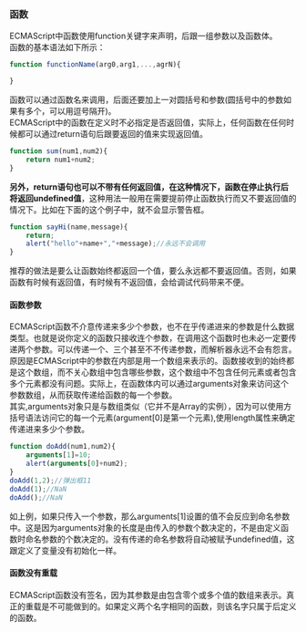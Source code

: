 ### 函数  
ECMAScript中函数使用function关键字来声明，后跟一组参数以及函数体。  
函数的基本语法如下所示：  
```javascript
function functionName(arg0,arg1,...,agrN){

}
```  
函数可以通过函数名来调用，后面还要加上一对圆括号和参数(圆括号中的参数如果有多个，可以用逗号隔开)。  
ECMAScript中的函数在定义时不必指定是否返回值，实际上，任何函数在任何时候都可以通过return语句后跟要返回的值来实现返回值。
```javascript
function sum(num1,num2){
    return num1+num2;
}
```  
**另外，return语句也可以不带有任何返回值，在这种情况下，函数在停止执行后将返回undefined值**，这种用法一般用在需要提前停止函数执行而又不要返回值的情况下。比如在下面的这个例子中，就不会显示警告框。
```javascript
function sayHi(name,message){
    return;
    alert("hello"+name+","+message);//永远不会调用
}
```
推荐的做法是要么让函数始终都返回一个值，要么永远都不要返回值。否则，如果函数有时候有返回值，有时候有不返回值，会给调试代码带来不便。  
#### 函数参数  
ECMAScript函数不介意传递来多少个参数，也不在乎传递进来的参数是什么数据类型。也就是说你定义的函数只接收连个参数，在调用这个函数时也未必一定要传递两个参数。可以传递一个、三个甚至不不传递参数，而解析器永远不会有怨言。原因是ECMAScript中的参数在内部是用一个数组来表示的。函数接收到的始终都是这个数组，而不关心数组中包含哪些参数，这个数组中不包含任何元素或者包含多个元素都没有问题。实际上，在函数体内可以通过arguments对象来访问这个参数数组，从而获取传递给函数的每一个参数。  
其实,arguments对象只是与数组类似（它并不是Array的实例），因为可以使用方括号语法访问它的每一个元素(argument[0]是第一个元素),使用length属性来确定传递进来多少个参数。  
```javascript
function doAdd(num1,num2){
    arguments[1]=10;
    alert(arguments[0]+num2);
}
doAdd(1,2);//弹出框11
doAdd(1);//NaN
doAdd();//NaN
```
如上例，如果只传入一个参数，那么arguments[1]设置的值不会反应到命名参数中。这是因为arguments对象的长度是由传入的参数个数决定的，不是由定义函数时命名参数的个数决定的。没有传递的命名参数将自动被赋予undefined值，这跟定义了变量没有初始化一样。
#### 函数没有重载  
ECMAScript函数没有签名，因为其参数是由包含零个或多个值的数组来表示。真正的重载是不可能做到的。如果定义两个名字相同的函数，则该名字只属于后定义的函数。  

